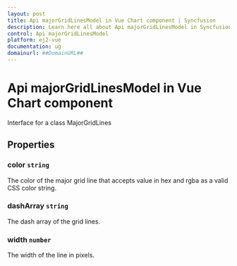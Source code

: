```yaml
---
layout: post
title: Api majorGridLinesModel in Vue Chart component | Syncfusion
description: Learn here all about Api majorGridLinesModel in Syncfusion Vue Chart component of Syncfusion Essential JS 2 and more.
control: Api majorGridLinesModel 
platform: ej2-vue
documentation: ug
domainurl: ##DomainURL##
---
```


# Api majorGridLinesModel in Vue Chart component

Interface for a class MajorGridLines

## Properties

### color `string`

The color of the major grid line that accepts value in hex and rgba as a valid CSS color string.

### dashArray `string`

The dash array of the grid lines.

### width `number`

The width of the line in pixels.
